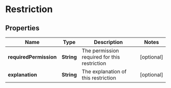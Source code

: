 
# Restriction

## Properties
Name | Type | Description | Notes
------------ | ------------- | ------------- | -------------
**requiredPermission** | **String** | The permission required for this restriction |  [optional]
**explanation** | **String** | The explanation of this restriction |  [optional]



